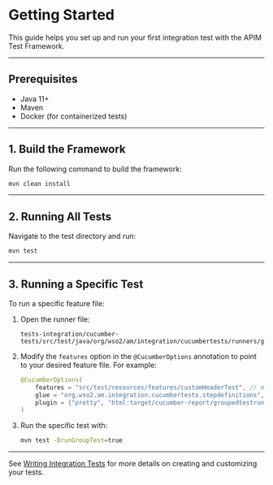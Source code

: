 # Getting Started

This guide helps you set up and run your first integration test with the APIM Test Framework.

---

## Prerequisites

- Java 11+
- Maven
- Docker (for containerized tests)

---

## 1. Build the Framework

Run the following command to build the framework:

```sh
mvn clean install
```

---

## 2. Running All Tests

Navigate to the test directory and run:

```sh
mvn test
```

---

## 3. Running a Specific Test

To run a specific feature file:

1. Open the runner file:
   ```
   tests-integration/cucumber-tests/src/test/java/org/wso2/am/integration/cucumbertests/runners/groupedTestRunner.java
   ```

2. Modify the `features` option in the `@CucumberOptions` annotation to point to your desired feature file. For example:
   ```java
   @CucumberOptions(
       features = "src/test/resources/features/customHeaderTest", // modify this
       glue = "org.wso2.am.integration.cucumbertests.stepdefinitions",
       plugin = {"pretty", "html:target/cucumber-report/groupedtestrunner.html"}
   )
   ```

3. Run the specific test with:
   ```sh
   mvn test -DrunGroupTest=true
   ```

---

See [Writing Integration Tests](writing-tests.md) for more details on creating and customizing your tests.